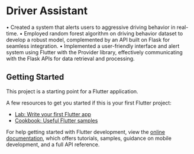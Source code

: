# Driver Assistant

•	Created a system that alerts users to aggressive driving behavior in real-time.
•	Employed random forest algorithm on driving behavior dataset to develop a robust model, complemented by an API built on Flask for seamless integration. 
•	Implemented a user-friendly interface and alert system using Flutter with the Provider library, effectively communicating with the Flask APIs for data retrieval and processing.

## Getting Started

This project is a starting point for a Flutter application.

A few resources to get you started if this is your first Flutter project:

- [Lab: Write your first Flutter app](https://docs.flutter.dev/get-started/codelab)
- [Cookbook: Useful Flutter samples](https://docs.flutter.dev/cookbook)

For help getting started with Flutter development, view the
[online documentation](https://docs.flutter.dev/), which offers tutorials,
samples, guidance on mobile development, and a full API reference.

